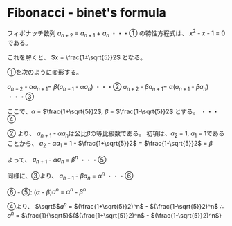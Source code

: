 # Fibonacci - binet's formula

フィボナッチ数列 $a_{n+2}$ = $a_{n+1}$ + $a_{n}$ ・・・①
の特性方程式は、
$x^2$ - $x$ - 1 = 0 である。

これを解くと、 $x = \frac{1±\sqrt{5}}2$ となる。

①を次のように変形する。

$a_{n+2}$ - $\alpha$$a_{n+1}$= $\beta$($a_{n+1}$ - $\alpha$$a_{n}$) ・・・②
$a_{n+2}$ - $\beta$$a_{n+1}$= $\alpha$($a_{n+1}$ - $\beta$$a_{n}$) ・・・③

ここで、$\alpha$ = $\frac{1+\sqrt{5}}2$, $\beta$ = $\frac{1-\sqrt{5}}2$ とする。 ・・・④

② より、 $a_{n+1}$ - $\alpha$$a_{n}$は公比$\beta$の等比級数である。
初項は、$a_{2}$ = 1, $a_{1}$ = 1であることから、
$a_{2}$ - $\alpha$$a_{1}$
= 1 - $\frac{1+\sqrt{5}}2$
= $\frac{1-\sqrt{5}}2$
= $\beta$

よって、
$a_{n+1}$ - $\alpha$$a_{n}$ = $\beta^n$ ・・・⑤

同様に、③より、
$a_{n+1}$ - $\beta$$a_{n}$ = $\alpha^n$ ・・・⑥

⑥ - ⑤:
($\alpha$ - $\beta$)$a^n$ = $\alpha^n$ - $\beta^n$

④より、
$\sqrt5$$a^n$ = $(\frac{1+\sqrt{5}}2)^n$ - $(\frac{1-\sqrt{5}}2)^n$
∴ $a^n$ = $\frac{1}{\sqrt5}${$(\frac{1+\sqrt{5}}2)^n$ - $(\frac{1-\sqrt{5}}2)^n$}
